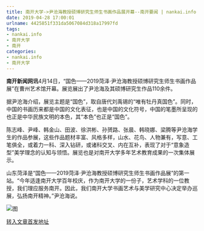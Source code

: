 ```yaml
---
title: 南开大学->尹沧海教授硕博研究生师生书画作品展开幕--南开要闻 | nankai.info
date: 2019-04-28 17:00:01
urlname: 4425851f331da5067084d318a17997fd
tags: 
- nankai.info
- 南开大学
- 南开
categories:
- nankai.info
- 南开大学
---
```


**南开新闻网讯**4月14日，“国色——2019菏泽·尹沧海教授硕博研究生师生书画作品展”在曹州艺术馆开幕。展览展出了尹沧海及其硕博研究生作品110余件。

据尹沧海介绍，展览主题是“国色”，取自唐代刘禹锡的“唯有牡丹真国色”。同时，中国的书画历来都是中国的文化表征，也是中国的文化符号，中国的笔墨所呈现的也正是中华民族文明的本色，其“本色”也正是“国色”。

陈志峰、尹峰、韩金山、田波、徐洪彬、孙赟路、张晨、韩晓娜、梁腾等尹沧海学生的作品参展，这些作品题材丰富、风格多样，山水、花鸟、人物兼有，写意、工笔俱全，或着力一科、深入钻研，或诸科交叉、内在互补，表现了对于“意象造型”美学理念的认知与领悟。展览也是对南开大学多年艺术教育成果的一次集体展示。

山东菏泽是“国色——2019菏泽·尹沧海教授硕博研究生师生书画作品展”的第一站。“今年适逢南开大学百年校庆，作为南开大学的一份子，艺术学科的一位教授，我们理应服务南开。因此，我们南开大学书画艺术与美学研究中心决定举办巡展，弘扬南开精神。”尹沧海说。

![图](http://news.nankai.edu.cn/pic/0/00/35/01/350187_998754.jpg)

[转入文章首发地址](http://news.nankai.edu.cn/nkyw/system/2019/04/19/000446015.shtml)